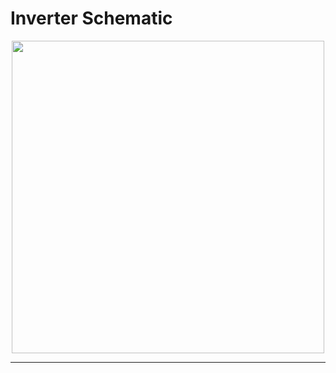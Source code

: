 # Inverter Schematic
<div align='center'>
<img height="500px" src="https://user-images.githubusercontent.com/38363762/161136727-41b89010-272e-4706-87d7-99762a42d4e9.png">
</div>
<hr/>

